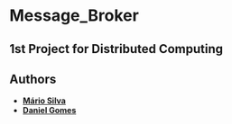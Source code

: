 # Message_Broker
## 1st Project for Distributed Computing
## Authors
 - **[Mário Silva](https://github.com/MarioCSilva)**
 - **[Daniel Gomes](https://github.com/danielgomes14)**
